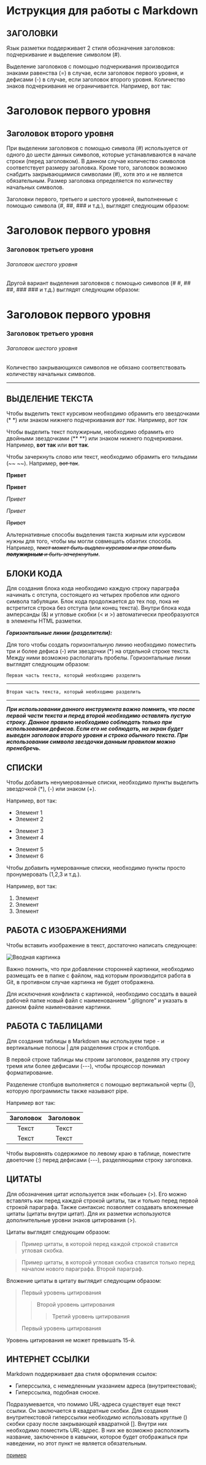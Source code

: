 # **Иструкция для работы с Markdown**

## **ЗАГОЛОВКИ**

Язык разметки поддерживает 2 стиля обозначения заголовков: подчеркивание и выделение символом (#). 

Выделение заголовков с помощью подчеркивания производится знаками равенства (=) в случае, если заголовок первого уровня, и дефисами (-) в случае, если заголовок второго уровня. Количество знаков подчеркивания не ограничивается.  Например, вот так:

Заголовок первого уровня
=======================
Заголовок второго уровня
-----------------------

 При выделении заголовков с помощью символа (#) используется от одного до шести данных символов, которые устанавливаются в начале строки (перед заголовком). В данном случае количество символов соответствует размеру заголовка. Кроме того, заголовок возможно снабдить закрывающимися символами (#), хотя это и не является обязательным.  Размер заголовка определяется по количеству начальных символов.

Заголовки первого, третьего и шестого уровней, выполненные с помощью символа (#, ##, ### и т.д.), выглядят следующим образом:

#  Заголовок первого уровня
### Заголовок третьего уровня
###### Заголовок шестого уровня

Другой вариант выделения заголовков с помощью символов (# #, ##  ##, ### ### и т.д.) выглядят следующим образом:

#  Заголовок первого уровня #
### Заголовок третьего уровня ###
###### Заголовок шестого уровня ######

 Количество закрывающихся символов не обязано соответствовать количеству начальных символов. 
 ___

## **ВЫДЕЛЕНИЕ ТЕКСТА**

Чтобы выделить текст курсивом необходимо обрамить его звездочками (* *) или знаком нижнего подчеркивания  _вот так_. Например, *вот так*

Чтобы выделить текст полужирным, необходимо обрамить его двойными звездочками (** **) или знаком нижнего подчеркивани. Например, **вот так** или __вот так__.

Чтобы зачеркнуть слово или текст, необходимо обрамить его тильдами (~~  ~~). Например, ~~вот так~~.

**Привет**

__Привет__

*Привет*

_Привет_

~~Привет~~

Альтернативные способы выделения такста жирным или курсивом нужны для того, чтобы мы могли совмещать обаэтих способа. Например, _~~текст может быть выдлен курсивом и при этом быть **полужирным** и быть зачеркнутым~~_.

## **БЛОКИ КОДА**

Для создания блока кода необходимо каждую строку параграфа начинать с отступа, состоящего из четырех пробелов или одного символа табуляции. Блок кода продолжается до тех пор, пока не встретится строка без отступа (или конец текста). Внутри блока кода амперсанды (&) и угловые скобки (< и >) автоматически преобразуются в элементы HTML разметки.

**_Горизонтальные линии (разделители):_**

Для того чтобы создать горизонтальную линию необходимо поместить три и более дефиса (-) или звездочки (*) на отдельной строке текста. Между ними возможно располагать пробелы. Горизонтальные линии выглядят следующим образом:

    Первая часть текста, который необходимо разделить
***
    Вторая часть текста, который необходимо разделить
___

**_При использовании данного инструмента важно помнить, что после первой части текста и перед второй необходимо оставлять пустую строку. Данное правило необходимо соблюдать только при использовании дефисов. Если его не соблюдать, на экран будет выведен заголовок второго уровня и строка обычного текста. При использовании символа звездочки данным правилом можно пренебречь._**

## **СПИСКИ**

Чтобы добавить ненумерованные списки, необходимо пункты выделить звездочкой (*), (-) или знаком (+). 

Например, вот так:
* Элемент 1
* Элемент 2
- Элемент 3
- Элемент 4
+ Элемент 5
+ Элемент 6

Чтобы добавить нумерованные списки, необходимо пункты просто пронумеровать (1,2,3 и т.д.). 

Например, вот так:
1. Элемент
2. Элемент
3. Элемент

## **РАБОТА С ИЗОБРАЖЕНИЯМИ**

Чтобы вставить изображение в текст, достаточно написать следующее:

![Вводная картинка](Markdown.jpg)

Важно помнить, что при добавлении сторонней картинки, необходимо размещать ее в папке с файлом, над которым производится работа в Git, в противном случае картинка не будет отображена. 

Для исключения конфликта с картинкой, необходимо сосздать в вашей рабочей папке новый файл с наименованием ".gitignore" и указать в данном файле наименование картинки.

## **РАБОТА С ТАБЛИЦАМИ**

Для создания таблицы в Markdown мы используем тире - и вертикальные полосы | для разделения строк и столбцов.

В первой строке таблицы мы строим заголовок, разделяя эту строку тремя или более дефисами (---), чтобы процессор понимал форматирование.

Разделение столбцов выполняется с помощью вертикальной черты (|), которую программисты также называют pipe.

Например вот так:

|Заголовок  | Заголовок |
| :-------: | :--------:|
|   Текст   |   Текст   |
|   Текст   |   Текст   |

Чтобы выровнять содержимое по левому краю в таблице, поместите двоеточие (:) перед дефисами (---), разделяющими строку заголовка.

## **ЦИТАТЫ**

Для обозначения цитат  используется знак «больше» (>). Его можно вставлять как перед каждой строкой цитаты, так и только перед первой строкой параграфа. Также синтаксис позволяет создавать вложенные цитаты (цитаты внутри цитат). Для их разметки используются дополнительные уровни знаков цитирования (>). 

Цитаты выглядят следующим образом:

>Пример цитаты,
>в которой перед каждой строкой
>ставится угловая скобка.

>Пример цитаты,
в которой угловая скобка
ставится только перед началом нового параграфа.
>Второй параграф.

Вложение цитаты в цитату выглядит следующим образом:

> Первый уровень цитирования
>> Второй уровень цитирования
>>> Третий уровень цитирования
>
>Первый уровень цитирования

Уровень цитирования не может превышать 15-й.

## **ИНТЕРНЕТ ССЫЛКИ**

Markdown поддерживает два стиля оформления ссылок:

+ Гиперссылка, с немедленным указанием адреса (внутритекстовая);
+ Гиперссылка, подобная сноске.

Подразумевается, что помимо URL-адреса существует еще текст ссылки. Он заключается в квадратные скобки. Для создания внутритекстовой гиперссылки необходимо использовать круглые () скобки сразу после закрывающей квадратной []. Внутри них необходимо поместить URL-адрес. В них же возможно расположить название, заключенное в кавычки, которое будет отображаться при наведении, но этот пункт не является обязательным.

  [пример](http://example.com/ "Необязательная подсказка")

